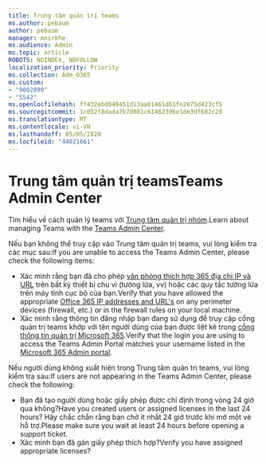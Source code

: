 ```yaml
---
title: Trung tâm quản trị teams
ms.author: pebaum
author: pebaum
manager: mnirkhe
ms.audience: Admin
ms.topic: article
ROBOTS: NOINDEX, NOFOLLOW
localization_priority: Priority
ms.collection: Adm_O365
ms.custom:
- "9002890"
- "5542"
ms.openlocfilehash: ff432ebd048451d13aab1461d61fe2075d423cf5
ms.sourcegitcommit: 1c052f8dada7b7d081c61462396e1de3df682c28
ms.translationtype: MT
ms.contentlocale: vi-VN
ms.lasthandoff: 05/05/2020
ms.locfileid: "44021661"
---
```

# <a name="teams-admin-center"></a><span data-ttu-id="74de7-102">Trung tâm quản trị teams</span><span class="sxs-lookup"><span data-stu-id="74de7-102">Teams Admin Center</span></span>

<span data-ttu-id="74de7-103">Tìm hiểu về cách quản lý teams với [Trung tâm quản trị nhóm](https://docs.microsoft.com/microsoftteams/manage-teams-skypeforbusiness-admin-center).</span><span class="sxs-lookup"><span data-stu-id="74de7-103">Learn about managing Teams with the [Teams Admin Center](https://docs.microsoft.com/microsoftteams/manage-teams-skypeforbusiness-admin-center).</span></span>

<span data-ttu-id="74de7-104">Nếu bạn không thể truy cập vào Trung tâm quản trị teams, vui lòng kiểm tra các mục sau:</span><span class="sxs-lookup"><span data-stu-id="74de7-104">If you are unable to access the Teams Admin Center, please check the following items:</span></span>

- <span data-ttu-id="74de7-105">Xác minh rằng bạn đã cho phép [văn phòng thích hợp 365 địa chỉ IP và URL](https://docs.microsoft.com/Office365/Enterprise/office-365-ip-web-service) trên bất kỳ thiết bị chu vi (tường lửa, vv) hoặc các quy tắc tường lửa trên máy tính cục bộ của bạn.</span><span class="sxs-lookup"><span data-stu-id="74de7-105">Verify that you have allowed the appropriate [Office 365 IP addresses and URL's](https://docs.microsoft.com/Office365/Enterprise/office-365-ip-web-service) on any perimeter devices (firewall, etc.) or in the firewall rules on your local machine.</span></span>
- <span data-ttu-id="74de7-106">Xác minh rằng thông tin đăng nhập bạn đang sử dụng để truy cập cổng quản trị teams khớp với tên người dùng của bạn được liệt kê trong [cổng thông tin quản trị Microsoft 365](https://admin.microsoft.com/Adminportal/Home?source=applauncher#/users).</span><span class="sxs-lookup"><span data-stu-id="74de7-106">Verify that the login you are using to access the Teams Admin Portal matches your username listed in the [Microsoft 365 Admin portal](https://admin.microsoft.com/Adminportal/Home?source=applauncher#/users).</span></span>

<span data-ttu-id="74de7-107">Nếu người dùng không xuất hiện trong Trung tâm quản trị teams, vui lòng kiểm tra sau:</span><span class="sxs-lookup"><span data-stu-id="74de7-107">If users are not appearing in the Teams Admin Center, please check the following:</span></span>

- <span data-ttu-id="74de7-108">Bạn đã tạo người dùng hoặc giấy phép được chỉ định trong vòng 24 giờ qua không?</span><span class="sxs-lookup"><span data-stu-id="74de7-108">Have you created users or assigned licenses in the last 24 hours?</span></span> <span data-ttu-id="74de7-109">Hãy chắc chắn rằng bạn chờ ít nhất 24 giờ trước khi mở một vé hỗ trợ.</span><span class="sxs-lookup"><span data-stu-id="74de7-109">Please make sure you wait at least 24 hours before opening a support ticket.</span></span>
- <span data-ttu-id="74de7-110">Xác minh bạn đã gán giấy phép thích hợp?</span><span class="sxs-lookup"><span data-stu-id="74de7-110">Verify you have assigned appropriate licenses?</span></span> 
